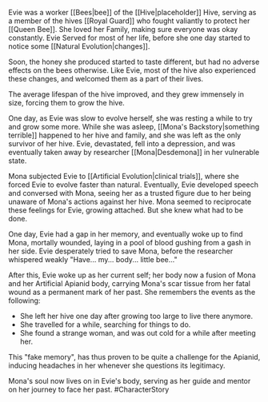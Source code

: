 Evie was a worker [[Bees|bee]] of the [[Hive|placeholder]] Hive, serving as a member of the hives [[Royal Guard]] who fought valiantly to protect her [[Queen Bee]]. She loved her Family, making sure everyone was okay constantly. Evie Served for most of her life, before she one day started to notice some [[Natural Evolution|changes]].

Soon, the honey she produced started to taste different, but had no adverse effects on the bees otherwise. Like Evie, most of the hive also experienced these changes, and welcomed them as a part of their lives. 

The average lifespan of the hive improved, and they grew immensely in size, forcing them to grow the hive. 

One day, as Evie was slow to evolve herself, she was resting a while to try and grow some more. While she was asleep, [[Mona's Backstory|something terrible]] happened to her hive and family, and she was left as the only survivor of her hive. Evie, devastated, fell into a depression, and was eventually taken away by researcher [[Mona|Desdemona]] in her vulnerable state. 

Mona subjected Evie to [[Artificial Evolution|clinical trials]], where she forced Evie to evolve faster than natural. Eventually, Evie developed speech and conversed with Mona, seeing her as a trusted figure due to her being unaware of Mona's actions against her hive. Mona seemed to reciprocate these feelings for Evie, growing attached. But she knew what had to be done.

One day, Evie had a gap in her memory, and eventually woke up to find Mona, mortally wounded, laying in a pool of blood gushing from a gash in her side. Evie desperately tried to save Mona, before the researcher whispered weakly "Have... my... body... little bee..."

After this, Evie woke up as her current self; her body now a fusion of Mona and her Artificial Apianid body, carrying Mona's scar tissue from her fatal wound as a permanent mark of her past. She remembers the events as the following:

- She left her hive one day after growing too large to live there anymore.
- She travelled for a while, searching for things to do.
- She found a strange woman, and was out cold for a while after meeting her.

This "fake memory", has thus proven to be quite a challenge for the Apianid, inducing headaches in her whenever she questions its legitimacy.

Mona's soul now lives on in Evie's body, serving as her guide and mentor on her journey to face her past. 
#CharacterStory